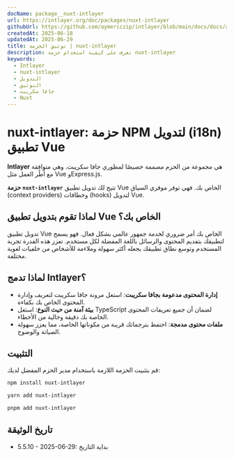 ```yaml
---
docName: package__nuxt-intlayer
url: https://intlayer.org/doc/packages/nuxt-intlayer
githubUrl: https://github.com/aymericzip/intlayer/blob/main/docs/docs/ar/packages/nuxt-intlayer/index.md
createdAt: 2025-06-18
updatedAt: 2025-06-29
title: توثيق الحزمة | nuxt-intlayer
description: تعرف على كيفية استخدام حزمة nuxt-intlayer
keywords:
  - Intlayer
  - nuxt-intlayer
  - التدويل
  - التوثيق
  - جافا سكريبت
  - Nuxt
---
```


# nuxt-intlayer: حزمة NPM لتدويل (i18n) تطبيق Vue

**Intlayer** هي مجموعة من الحزم مصممة خصيصًا لمطوري جافا سكريبت. وهي متوافقة مع أُطُر العمل مثل Vue وExpress.js.

**حزمة `nuxt-intlayer`** تتيح لك تدويل تطبيق Vue الخاص بك. فهي توفر موفري السياق (context providers) وخطافات (hooks) لتدويل Vue.

## لماذا تقوم بتدويل تطبيق Vue الخاص بك؟

تدويل تطبيق Vue الخاص بك أمر ضروري لخدمة جمهور عالمي بشكل فعال. فهو يسمح لتطبيقك بتقديم المحتوى والرسائل باللغة المفضلة لكل مستخدم. تعزز هذه القدرة تجربة المستخدم وتوسع نطاق تطبيقك بجعله أكثر سهولة وملاءمة للأشخاص من خلفيات لغوية مختلفة.

## لماذا تدمج Intlayer؟

- **إدارة المحتوى مدعومة بجافا سكريبت**: استغل مرونة جافا سكريبت لتعريف وإدارة المحتوى الخاص بك بكفاءة.
- **بيئة آمنة من حيث النوع**: استغل TypeScript لضمان أن جميع تعريفات المحتوى الخاصة بك دقيقة وخالية من الأخطاء.
- **ملفات محتوى مدمجة**: احتفظ بترجماتك قريبة من مكوناتها الخاصة، مما يعزز سهولة الصيانة والوضوح.

## التثبيت

قم بتثبيت الحزمة اللازمة باستخدام مدير الحزم المفضل لديك:

```bash packageManager="npm"
npm install nuxt-intlayer
```

```bash packageManager="yarn"
yarn add nuxt-intlayer
```

```bash packageManager="pnpm"
pnpm add nuxt-intlayer
```

## تاريخ الوثيقة

- 5.5.10 - 2025-06-29: بداية التاريخ

